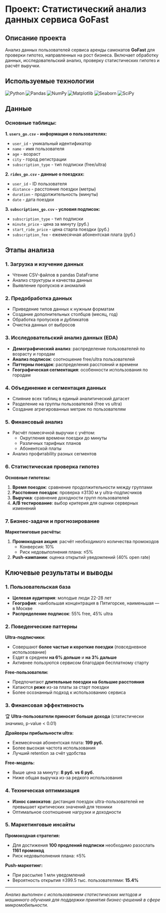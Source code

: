# Проект: Статистический анализ данных сервиса GoFast

## Описание проекта

Анализ данных пользователей сервиса аренды самокатов **GoFast** для проверки гипотез, направленных на рост бизнеса. Включает обработку данных, исследовательский анализ, проверку статистических гипотез и расчёт выручки.

## Используемые технологии

![Python](https://img.shields.io/badge/python-3670A0?style=for-the-badge&logo=python&logoColor=ffdd54)
![Pandas](https://img.shields.io/badge/pandas-%23150458.svg?style=for-the-badge&logo=pandas&logoColor=white)
![NumPy](https://img.shields.io/badge/numpy-%23013243.svg?style=for-the-badge&logo=numpy&logoColor=white)
![Matplotlib](https://img.shields.io/badge/Matplotlib-%23ffffff.svg?style=for-the-badge&logo=Matplotlib&logoColor=black)
![Seaborn](https://img.shields.io/badge/Seaborn-%23150458.svg?style=for-the-badge&logo=python&logoColor=white)
![SciPy](https://img.shields.io/badge/SciPy-%230C55A5.svg?style=for-the-badge&logo=scipy&logoColor=%white)

## Данные

### Основные таблицы:

**1. `users_go.csv` - информация о пользователях:**
- `user_id` - уникальный идентификатор
- `name` - имя пользователя
- `age` - возраст
- `city` - город регистрации
- `subscription_type` - тип подписки (free/ultra)

**2. `rides_go.csv` - данные о поездках:**
- `user_id` - ID пользователя
- `distance` - расстояние поездки (метры)
- `duration` - продолжительность (минуты)
- `date` - дата поездки

**3. `subscriptions_go.csv` - условия подписок:**
- `subscription_type` - тип подписки
- `minute_price` - цена за минуту (руб.)
- `start_ride_price` - цена старта поездки (руб.)
- `subscription_fee` - ежемесячная абонентская плата (руб.)

## Этапы анализа

### 1. Загрузка и изучение данных
- Чтение CSV-файлов в pandas DataFrame
- Анализ структуры и качества данных
- Выявление пропусков и аномалий

### 2. Предобработка данных
- Приведение типов данных к нужным форматам
- Создание дополнительных столбцов (месяц, год)
- Обработка пропусков и дубликатов
- Очистка данных от выбросов

### 3. Исследовательский анализ данных (EDA)
- **Демографический анализ**: распределение пользователей по возрасту и городам
- **Анализ подписок**: соотношение free/ultra пользователей
- **Паттерны поездок**: распределения расстояний и времени
- **Географическая сегментация**: особенности использования по городам

### 4. Объединение и сегментация данных
- Слияние всех таблиц в единый аналитический датасет
- Разделение на группы пользователей (free vs ultra)
- Создание агрегированных метрик по пользователям

### 5. Финансовый анализ
- Расчёт помесячной выручки с учётом:
  - Округления времени поездки до минуты
  - Различных тарифных планов
  - Абонентской платы
- Анализ профитability разных сегментов

### 6. Статистическая проверка гипотез

**Основные гипотезы:**
1. **Время поездок**: сравнение продолжительности между группами
2. **Расстояние поездок**: проверка ≤3130 м у ultra-подписчиков
3. **Выручка**: сравнение доходности групп пользователей
4. **A/B тестирование**: выбор критерия для оценки серверных изменений

### 7. Бизнес-задачи и прогнозирование

**Маркетинговые расчёты:**
1. **Промокодная акция**: расчёт необходимого количества промокодов
   - Конверсия: 10%
   - Риск недовыполнения плана: ≤5%
2. **Push-кампании**: оценка открытий уведомлений (40% open rate)

## Ключевые результаты и выводы

### 1. Пользовательская база
- **Целевая аудитория**: молодые люди 22-28 лет
- **География**: наибольшая концентрация в Пятигорске, наименьшая — в Москве
- **Распределение подписок**: 55% free, 45% ultra

### 2. Поведенческие паттерны

**Ultra-подписчики:**
- Совершают **более частые и короткие поездки** (повседневное использование)
- Ездят в среднем **на 6% дольше** и **на 3% дальше**
- Активнее пользуются сервисом благодаря бесплатному старту

**Free-пользователи:**
- Предпочитают **длительные поездки на большие расстояния**
- Катаются **реже** из-за платы за старт поездки
- Более осознанный подход к использованию сервиса

### 3. Финансовая эффективность

🏆 **Ultra-пользователи приносят больше дохода** (статистически значимо, p-value < 0.01)

**Драйверы прибыльности ultra:**
- Ежемесячная абонентская плата: **199 руб.**
- Более высокая частота использования
- Лучший retention за счёт удобства

**Free-модель:**
- Выше цена за минуту: **8 руб. vs 6 руб.**
- Ниже общая выручка из-за редкого использования

### 4. Техническая оптимизация
- **Износ самокатов**: дистанция поездок ultra-пользователей не превышает критических значений для техники
- Оптимальное соотношение нагрузки и доходности

### 5. Маркетинговые инсайты

**Промокодная стратегия:**
- Для достижения **100 продлений подписки** необходимо разослать **1161 промокод**
- Риск недовыполнения плана: ≤5%

**Push-маркетинг:**
- При рассылке 1 млн уведомлений
- Вероятность открытия ≤399.5 тыс. пользователями: **15.4%**

---

*Анализ выполнен с использованием статистических методов и машинного обучения для поддержки принятия бизнес-решений в сфере микромобильности.*
